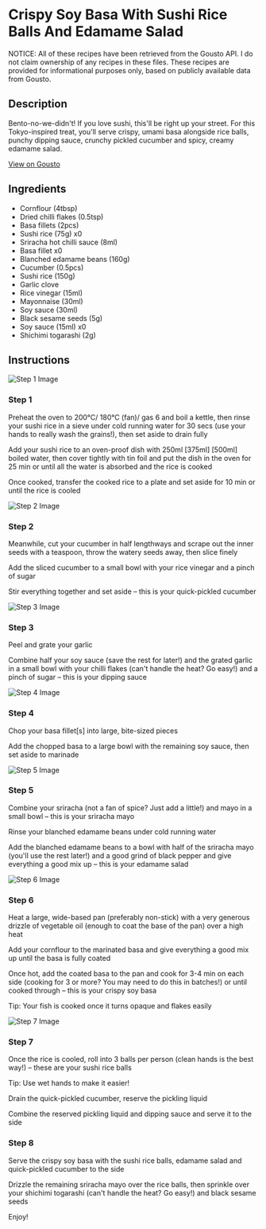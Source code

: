 # Crispy Soy Basa With Sushi Rice Balls And Edamame Salad

NOTICE: All of these recipes have been retrieved from the Gousto API. I do not claim ownership of any recipes in these files. These recipes are provided for informational purposes only, based on publicly available data from Gousto.

## Description

Bento-no-we-didn't! If you love sushi, this'll be right up your street. For this Tokyo-inspired treat, you'll serve crispy, umami basa alongside rice balls, punchy dipping sauce, crunchy pickled cucumber and spicy, creamy edamame salad. 

[View on Gousto](https://www.gousto.co.uk/recipes/cookbook/crispy-soy-basa-with-sushi-rice-balls-and-edamame-salad)

## Ingredients

- Cornflour (4tbsp)
- Dried chilli flakes (0.5tsp)
- Basa fillets (2pcs)
- Sushi rice (75g) x0
- Sriracha hot chilli sauce (8ml)
- Basa fillet x0
- Blanched edamame beans (160g)
- Cucumber (0.5pcs)
- Sushi rice (150g)
- Garlic clove
- Rice vinegar (15ml)
- Mayonnaise (30ml)
- Soy sauce (30ml)
- Black sesame seeds (5g)
- Soy sauce (15ml) x0
- Shichimi togarashi (2g)

## Instructions

![Step 1 Image](https://production-media.gousto.co.uk/cms/recipe-step-image/step-1-1657644152195-x200.jpg)

### Step 1

Preheat the oven to 200°C/ 180°C (fan)/ gas 6 and boil a kettle, then rinse your sushi rice in a sieve under cold running water for 30 secs (use your hands to really wash the grains!), then set aside to drain fully

Add your sushi rice to an oven-proof dish with 250ml <span class="text-purple">[375ml]</span> <span class="text-danger">[500ml]</span> boiled water, then cover tightly with tin foil and put the dish in the oven for 25 min or until all the water is absorbed and the rice is cooked

Once cooked, transfer the cooked rice to a plate and set aside for 10 min or until the rice is cooled

![Step 2 Image](https://production-media.gousto.co.uk/cms/recipe-step-image/step-2-1657644162586-x200.jpg)

### Step 2

Meanwhile, cut your cucumber in half lengthways and scrape out the inner seeds with a teaspoon, throw the watery seeds away, then slice finely

Add the sliced cucumber to a small bowl with your rice vinegar and a pinch of sugar

Stir everything together and set aside – this is your quick-pickled cucumber

![Step 3 Image](https://production-media.gousto.co.uk/cms/recipe-step-image/step-3-1657644174961-x200.jpg)

### Step 3

Peel and grate your garlic

Combine half your soy sauce (save the rest for later!) and the grated garlic in a small bowl with your chilli flakes (can't handle the heat? Go easy!) and a pinch of sugar – this is your dipping sauce

![Step 4 Image](https://production-media.gousto.co.uk/cms/recipe-step-image/step-4-1657644181505-x200.jpg)

### Step 4

Chop your basa fillet[s] into large, bite-sized pieces

Add the chopped basa to a large bowl with the remaining soy sauce, then set aside to marinade

![Step 5 Image](https://production-media.gousto.co.uk/cms/recipe-step-image/step-5-1657644192576-x200.jpg)

### Step 5

Combine your sriracha (not a fan of spice? Just add a little!) and mayo in a small bowl – this is your sriracha mayo

Rinse your blanched edamame beans under cold running water

Add the blanched edamame beans to a bowl with half of the sriracha mayo (you'll use the rest later!) and a good grind of black pepper and give everything a good mix up – this is your edamame salad

![Step 6 Image](https://production-media.gousto.co.uk/cms/recipe-step-image/step-6-1657644199929-x200.jpg)

### Step 6

Heat a large, wide-based pan (preferably non-stick) with a very generous drizzle of vegetable oil (enough to coat the base of the pan) over a high heat

Add your cornflour to the marinated basa and give everything a good mix up until the basa is fully coated

Once hot, add the coated basa to the pan and cook for 3-4 min on each side (cooking for 3 or more? You may need to do this in batches!) or until cooked through – this is your crispy soy basa

Tip: Your fish is cooked once it turns opaque and flakes easily

![Step 7 Image](https://production-media.gousto.co.uk/cms/recipe-step-image/step-7-1657644209925-x200.jpg)

### Step 7

Once the rice is cooled, roll into 3 balls per person (clean hands is the best way!) – these are your sushi rice balls

Tip: Use wet hands to make it easier!

Drain the quick-pickled cucumber, reserve the pickling liquid

Combine the reserved pickling liquid and dipping sauce and serve it to the side

### Step 8

Serve the crispy soy basa with the sushi rice balls, edamame salad and quick-pickled cucumber to the side

Drizzle the remaining sriracha mayo over the rice balls, then sprinkle over your shichimi togarashi (can't handle the heat? Go easy!) and black sesame seeds

Enjoy!

